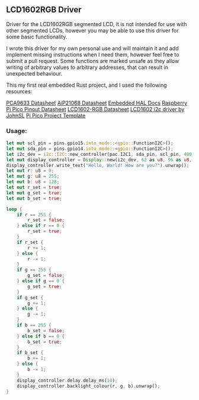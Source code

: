 ## LCD1602RGB Driver
Driver for the LCD1602RGB segmented LCD, it is not intended for use with other segmented LCDs, however you may be able to use this driver for some basic functionality.

I wrote this driver for my own personal use and will maintain it and add implement missing instructions when I need them, however feel free to submit a pull request.
Some functions are marked unsafe as they allow writing of arbitrary values to arbitrary addresses, that can result in unexpected behaviour.

This my first real embedded Rust project, and I used the following resources:

[PCA9633 Datasheet](https://www.nxp.com/docs/en/data-sheet/PCA9633.pdf)
[AiP21068 Datasheet](https://support.newhavendisplay.com/hc/en-us/article_attachments/4414498095511/AiP31068.pdf)
[Embedded HAL Docs](https://docs.rs/embedded-hal/0.2.3/embedded_hal/blocking/i2c/trait.Write.html)
[Raspberry Pi Pico Pinout Datasheet](https://datasheets.raspberrypi.com/pico/Pico-R3-A4-Pinout.pdf)
[LCD1602-RGB Datasheet](https://www.waveshare.com/w/upload/2/2e/LCD1602_RGB_Module.pdf)
[LCD1602 i2c driver by JohnSL](https://github.com/JohnSL/lcd_1602_i2c)
[Pi Pico Project Template](https://github.com/rp-rs/rp2040-project-template)

### Usage:

```Rust
let mut scl_pin = pins.gpio15.into_mode::<gpio::FunctionI2C>();
let mut sda_pin = pins.gpio14.into_mode::<gpio::FunctionI2C>();
let i2c_dev = i2c::I2C::new_controller(pac.I2C1, sda_pin, scl_pin, 400_u32.kHz(), &mut pac.RESETS, clocks.system_clock.freq());
let mut display_controller = Display::new(i2c_dev, 62 as u8, 96 as u8, delay).unwrap();
display_controller.write_text("Hello, World! How are you?").unwrap();
let mut r: u8 = 0;
let mut g: u8 = 255;
let mut b: u8 = 128;
let mut r_set = true;
let mut g_set = true;
let mut b_set = true;

loop {
    if r == 255 {
        r_set = false;
    } else if r == 0 {
        r_set = true;
    }
    if r_set {
        r += 1;
    } else {
        r -= 1;
    }
    if g == 255 {
        g_set = false;
    } else if g == 0 {
        g_set = true;
    }
    if g_set {
        g += 1;
    } else {
        g -= 1;
    }
    if b == 255 {
        b_set = false;
    } else if b == 0 {
        b_set = true;
    }
    if b_set {
        b += 1;
    } else {
        b -= 1;
    }
    display_controller.delay.delay_ms(10);
    display_controller.backlight_colour(r, g, b).unwrap();
}
```